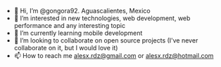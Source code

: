 - 👋 Hi, I’m @gongora92. Aguascalientes, Mexico 
- 👀 I’m interested in new technologies, web development, web performance and any interesting topic
- 🌱 I’m currently learning mobile development
- 💞️ I’m looking to collaborate on open source projects (I've never collaborate on it, but I would love it)
- 📫 How to reach me alesx.rdz@gmail.com or alesx.rdz@hotmail.com

<!---
gongora92/gongora92 is a ✨ special ✨ repository because its `README.md` (this file) appears on your GitHub profile.
You can click the Preview link to take a look at your changes.
--->
